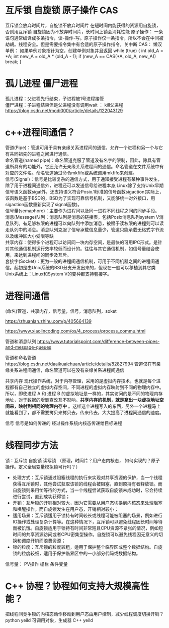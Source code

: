 # 互斥锁 自旋锁 原子操作 CAS
互斥锁会放弃时间片，自旋锁不放弃时间片
在短时间内能获得的资源用自旋锁，否则用互斥锁
自旋锁因为不放弃时间片，长时间上锁会消耗性能
原子操作： 一条语句通常编译成多条指令，读-操作-写。原子操作仅一条指令，所以不会在中间被劫胡。线程安全。但是需要指令集中有合适的原子操作指令，关中断
CAS：
懒汉单例： 如果单例对象指针为空，创建单例对象并且返回
while (true) {
int old_A = *A;
int new_A = old_A * (old_A - 1);
if (new_A == CAS(*A, old_A, new_A)) break;
}



# 孤儿进程 僵尸进程
孤儿进程：父进程先行结束，子进程被1号进程接管  
僵尸进程：子进程结束但是父进程没有调用wait ： kill父进程  
https://blog.csdn.net/modi000/article/details/122043129  


# c++进程间通信？
管道(Pipe)：管道可用于具有亲缘关系进程间的通信，允许一个进程和另一个与它有共同祖先的进程之间进行通信。  
命名管道(named pipe)：命名管道克服了管道没有名字的限制，因此，除具有管道所具有的功能外，它还允许无亲缘关系进程间的通信。命名管道在文件系统中有对应的文件名。命名管道通过命令mkfifo或系统调用mkfifo来创建。  
信号(Signal)：信号是比较复杂的通信方式，用于通知接受进程有某种事件发生，除了用于进程间通信外，进程还可以发送信号给进程本身;Linux除了支持Unix早期信号语义函数sigal外，还支持语义符合Posix.1标准的信号函数sigaction(实际上，该函数是基于BSD的，BSD为了实现可靠信号机制，又能够统一对外接口，用sigaction函数重新实现了signal函数)。  
信号量(semaphore)：主要作为进程间以及同一进程不同线程之间的同步手段。   
消息(Message)队列：消息队列是消息的链接表，包括Posix消息队列system V消息队列。有足够权限的进程可以向队列中添加消息，被赋予读权限的进程则可以读走队列中的消息。消息队列克服了信号承载信息量少，管道只能承载无格式字节流以及缓冲区大小受限等缺  
共享内存：使得多个进程可以访问同一块内存空间，是最快的可用IPC形式。是针对其他通信机制运行效率较低而设计的。往往与其它通信机制，如信号量结合使用，来达到进程间的同步及互斥。  
套接字(Socket)：更为一般的进程间通信机制，可用于不同机器之间的进程间通信。起初是由Unix系统的BSD分支开发出来的，但现在一般可以移植到其它类Unix系统上：Linux和System V的变种都支持套接字。  


# 进程间通信

(命名)管道，共享内存，信号量，信号，消息队列，soket

https://zhuanlan.zhihu.com/p/405664139

https://www.xiaolincoding.com/os/4_process/process_commu.html

管道和消息队列 https://www.tutorialspoint.com/difference-between-pipes-and-message-queues

管道和命名管道 https://blog.csdn.net/daaikuaichuan/article/details/82827994  管道仅在有亲缘关系进程间通信，命名管道可以在没有亲缘关系进程间通信

共享内存  现代操作系统，对于内存管理，采用的是虚拟内存技术，也就是每个进程都有自己独立的虚拟内存空间，不同进程的虚拟内存映射到不同的物理内存中。所以，即使进程 A 和 进程 B 的虚拟地址是一样的，其实访问的是不同的物理内存地址，对于数据的增删查改互不影响。**共享内存的机制，就是拿出一块虚拟地址空间来，映射到相同的物理内存中** 。这样这个进程写入的东西，另外一个进程马上就能看到了，都不需要拷贝来拷贝去，传来传去，大大提高了进程间通信的速度。

信号 信号是如何传递的 经过操作系统内核态传递给目标进程

# 线程同步方法
锁：互斥锁 自旋锁 读写锁 （原理，时间片？用户态内核态， 如何实现的？原子操作。定义全局变量模拟锁可行吗？）
* 处理方式：互斥锁通过阻塞线程的执行来实现对共享资源的保护，当一个线程获得互斥锁时，其他尝试获取该锁的线程会被阻塞，直到原持有者释放锁。而自旋锁则采用忙等待的方式，当一个线程尝试获取自旋锁未成功时，它会持续进行尝试，直到成功获得锁；
* 开销：互斥锁的开销相对较大，因为它需要从用户态切换到内核态来处理阻塞和唤醒操作。而自旋锁发生在用户态，开销相对较小；
* 适用场景：互斥锁适用于锁持有时间较长或线程可能被阻塞的场景，例如进行IO操作或处理复杂计算等。在这种情况下，互斥锁可以避免线程因长时间等待而被饥饿。自旋锁适用于锁持有时间非常短且CPU资源不紧张的情况，例如短时间的共享资源访问或者CPU密集型操作。自旋锁可以避免线程因无意义的切换和调度开销而浪费资源；
* 锁的粒度：互斥锁的粒度较粗，适用于保护整个临界区或整个数据结构。自旋锁的粒度较细，适用于保护临界区中的一小部分代码或数据结构。

信号量： PV操作
栅栏
条件变量

# C++ 协程？协程如何支持大规模高性能？
把线程间竞争锁的内核态动作移动到用户态由用户控制，减少线程调度切换开销？
python yeild 可调用对象，生成器
C++ yeild